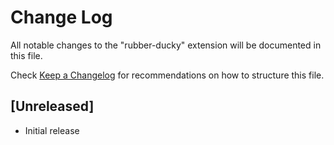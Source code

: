 # Change Log

All notable changes to the "rubber-ducky" extension will be documented in this file.

Check [Keep a Changelog](http://keepachangelog.com/) for recommendations on how to structure this file.

## [Unreleased]

- Initial release